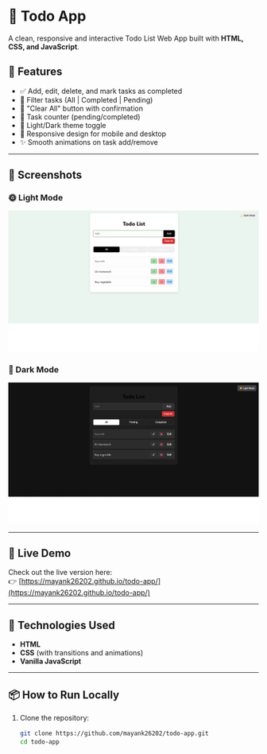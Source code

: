 # 📝 Todo App

A clean, responsive and interactive Todo List Web App built with **HTML, CSS, and JavaScript**.

## 🌟 Features

- ✅ Add, edit, delete, and mark tasks as completed
- 🎯 Filter tasks (All | Completed | Pending)
- 🧹 "Clear All" button with confirmation
- 🧮 Task counter (pending/completed)
- 🎨 Light/Dark theme toggle
- 📱 Responsive design for mobile and desktop
- ✨ Smooth animations on task add/remove

---

## 📸 Screenshots

### 🌞 Light Mode
![Light Mode Screenshot](screenshot-light.png)

### 🌙 Dark Mode
![Dark Mode Screenshot](screenshot-dark.png)

---

## 🚀 Live Demo

Check out the live version here:  
👉 [https://mayank26202.github.io/todo-app/](https://mayank26202.github.io/todo-app/)

---

## 📂 Technologies Used

- **HTML**
- **CSS** (with transitions and animations)
- **Vanilla JavaScript**

---

## 📦 How to Run Locally

1. Clone the repository:
   ```bash
   git clone https://github.com/mayank26202/todo-app.git
   cd todo-app

